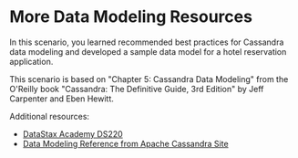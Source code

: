# More Data Modeling Resources

In this scenario, you learned recommended best practices for Cassandra data modeling and developed a sample data model for a hotel reservation application. 

This scenario is based on "Chapter 5: Cassandra Data Modeling" from the O'Reilly book "Cassandra: The Definitive Guide, 3rd Edition" by Jeff Carpenter and Eben Hewitt.

Additional resources:

* [DataStax Academy DS220](https://academy.datastax.com/resources/ds220)
* [Data Modeling Reference from Apache Cassandra Site](http://cassandra.apache.org/doc/latest/data_modeling/index.html)
